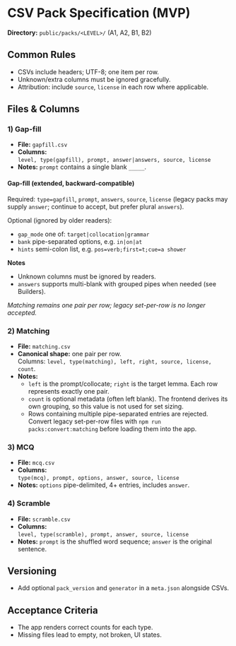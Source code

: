 # CSV Pack Specification (MVP)

**Directory:** `public/packs/<LEVEL>/` (A1, A2, B1, B2)

## Common Rules

- CSVs include headers; UTF-8; one item per row.
- Unknown/extra columns must be ignored gracefully.
- Attribution: include `source`, `license` in each row where applicable.

## Files & Columns

### 1) Gap-fill

- **File:** `gapfill.csv`
- **Columns:**  
  `level, type(gapfill), prompt, answer|answers, source, license`
- **Notes:** `prompt` contains a single blank `_____`.

#### Gap-fill (extended, backward-compatible)

Required: `type=gapfill`, `prompt`, `answers`, `source`, `license` (legacy packs may supply `answer`; continue to accept, but prefer plural `answers`).

Optional (ignored by older readers):

- `gap_mode` one of: `target|collocation|grammar`
- `bank` pipe-separated options, e.g. `in|on|at`
- `hints` semi-colon list, e.g. `pos=verb;first=t;cue=a shower`

**Notes**

- Unknown columns must be ignored by readers.
- `answers` supports multi-blank with grouped pipes when needed (see Builders).

*Matching remains one pair per row; legacy set-per-row is no longer accepted.*

### 2) Matching

- **File:** `matching.csv`
- **Canonical shape:** one pair per row.  
  Columns: `level, type(matching), left, right, source, license, count`.
- **Notes:**
  - `left` is the prompt/collocate; `right` is the target lemma. Each row represents exactly one pair.
  - `count` is optional metadata (often left blank). The frontend derives its own grouping, so this value is not used for set sizing.
  - Rows containing multiple pipe-separated entries are rejected. Convert legacy set-per-row files with `npm run packs:convert:matching` before loading them into the app.

### 3) MCQ

- **File:** `mcq.csv`
- **Columns:**  
  `type(mcq), prompt, options, answer, source, license`
- **Notes:** `options` pipe-delimited, 4+ entries, includes `answer`.

### 4) Scramble

- **File:** `scramble.csv`
- **Columns:**  
  `level, type(scramble), prompt, answer, source, license`
- **Notes:** `prompt` is the shuffled word sequence; `answer` is the original sentence.

## Versioning

- Add optional `pack_version` and `generator` in a `meta.json` alongside CSVs.

## Acceptance Criteria

- The app renders correct counts for each type.
- Missing files lead to empty, not broken, UI states.
